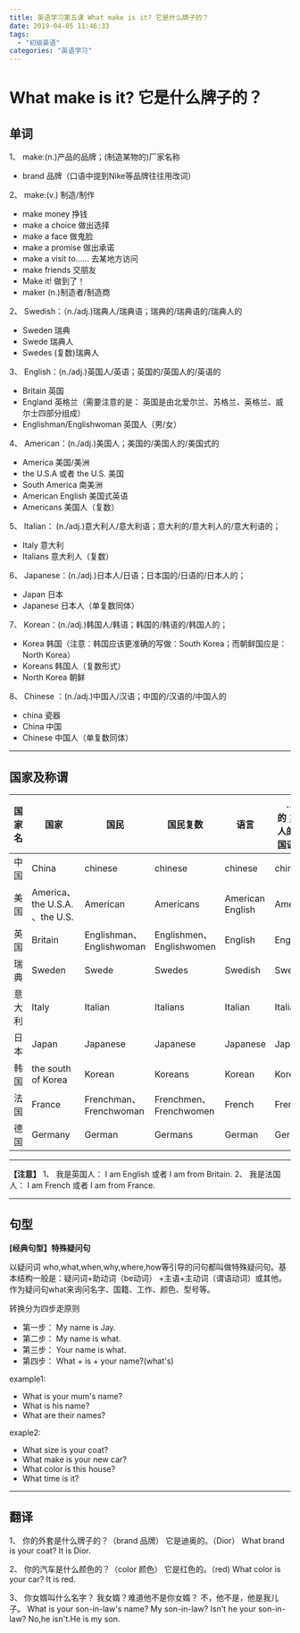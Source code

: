 ```yaml
---
title: 英语学习第五课 What make is it? 它是什么牌子的？
date: 2019-04-05 11:46:33
tags: 
  - "初级英语"
categories: "英语学习"
---
```


# What make is it? 它是什么牌子的？

## 单词
1、 make:(n.)产品的品牌；(制造某物的)厂家名称
- brand 品牌（口语中提到Nike等品牌往往用改词）

2、 make:(v.) 制造/制作

- make money 挣钱
- make a choice 做出选择
- make a face 做鬼脸
- make a promise 做出承诺
- make a visit to…… 去某地方访问
- make friends 交朋友
- Make it! 做到了！
- maker (n.)制造者/制造商

2、 Swedish：（n./adj.)瑞典人/瑞典语；瑞典的/瑞典语的/瑞典人的
- Sweden 瑞典
- Swede 瑞典人
- Swedes (复数)瑞典人

3、 English：(n./adj.)英国人/英语；英国的/英国人的/英语的
- Britain 英国
- England 英格兰（需要注意的是： 英国是由北爱尔兰、苏格兰、英格兰、威尔士四部分组成）
- Englishman/Englishwoman 英国人（男/女）

4、 American：(n./adj.)美国人；美国的/美国人的/美国式的
- America 美国/美洲
- the U.S.A 或者 the U.S. 美国
- South America 南美洲
- American English 美国式英语
- Americans 美国人（复数）

5、 Italian： (n./adj.)意大利人/意大利语；意大利的/意大利人的/意大利语的；
- Italy 意大利
- Italians 意大利人（复数）

6、 Japanese：(n./adj.)日本人/日语；日本国的/日语的/日本人的；
- Japan 日本
- Japanese 日本人（单复数同体）

7、 Korean：(n./adj.)韩国人/韩语；韩国的/韩语的/韩国人的；
- Korea 韩国（注意：韩国应该更准确的写做：South Korea；而朝鲜国应是： North Korea）
- Koreans 韩国人（复数形式）
- North Korea 朝鲜

8、 Chinese ：(n./adj.)中国人/汉语；中国的/汉语的/中国人的
- china 瓷器 
- China 中国
- Chinese 中国人（单复数同体）

---
## 国家及称谓

国家名 | 国家 | 国民 | 国民复数 | 语言 |  …国的；…国人的；…国语的…
--- | --- | --- | --- | --- | --- 
中国 | China | chinese | chinese | chinese | chinese
美国 | America、the U.S.A. 、the U.S.| American | Americans | American English | American
英国 | Britain | Englishman、Englishwoman | Englishmen、Englishwomen | English | English
瑞典 | Sweden | Swede | Swedes | Swedish | Swedish
意大利 | Italy | Italian | Italians | Italian | Italian
日本 | Japan | Japanese | Japanese | Japanese | Japanese
韩国 | the south of Korea | Korean | Koreans | Korean | Korean
法国 | France | Frenchman、Frenchwoman | Frenchmen、Frenchwomen | French | French
德国 | Germany | German |Germans | German | German

---

**【注意】**
1、 我是英国人： I am English 或者 I am from Britain.
2、 我是法国人： I am French 或者 I am from France.

--- 

## 句型 
**[经典句型】特殊疑问句**

以疑问词 who,what,when,why,where,how等引导的问句都叫做特殊疑问句。基本结构一般是：疑问词+助动词（be动词） +主语+主动词（谓语动词）或其他。
作为疑问句what来询问名字、国籍、工作、颜色、型号等。

转换分为四步走原则
- 第一步： My name is Jay.
- 第二步： My name is what.
- 第三步： Your name is what.
- 第四步： What + is + your name?(what's)

example1:
- What is your mum's name?
- What is his name?
- What are their names?

exaple2:
- What size is your coat?
- What make is your new car?
- What color is this house?
- What time is it?

---

## 翻译
1、 你的外套是什么牌子的？（brand 品牌） 它是迪奥的。（Dior） 
What brand is your coat? It is Dior.

2、 你的汽车是什么颜色的？（color 颜色） 它是红色的。（red)
What color is your car? It is red.

3、 你女婿叫什么名字？ 我女婿？难道他不是你女婿？ 不，他不是，他是我儿子。
What  is your son-in-law's name? My son-in-law? Isn't he your son-in-law? No,he isn't.He is my son.






